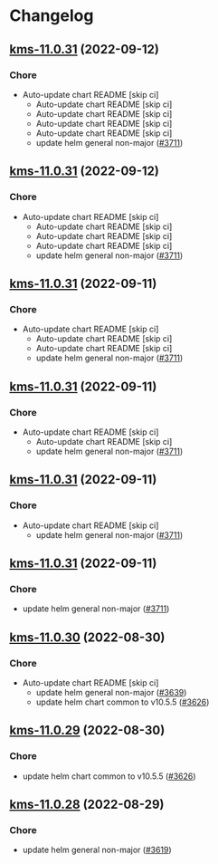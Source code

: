 # Changelog



## [kms-11.0.31](https://github.com/truecharts/charts/compare/kms-11.0.30...kms-11.0.31) (2022-09-12)

### Chore

- Auto-update chart README [skip ci]
  - Auto-update chart README [skip ci]
  - Auto-update chart README [skip ci]
  - Auto-update chart README [skip ci]
  - Auto-update chart README [skip ci]
  - update helm general non-major ([#3711](https://github.com/truecharts/charts/issues/3711))




## [kms-11.0.31](https://github.com/truecharts/charts/compare/kms-11.0.30...kms-11.0.31) (2022-09-12)

### Chore

- Auto-update chart README [skip ci]
  - Auto-update chart README [skip ci]
  - Auto-update chart README [skip ci]
  - Auto-update chart README [skip ci]
  - update helm general non-major ([#3711](https://github.com/truecharts/charts/issues/3711))




## [kms-11.0.31](https://github.com/truecharts/charts/compare/kms-11.0.30...kms-11.0.31) (2022-09-11)

### Chore

- Auto-update chart README [skip ci]
  - Auto-update chart README [skip ci]
  - Auto-update chart README [skip ci]
  - update helm general non-major ([#3711](https://github.com/truecharts/charts/issues/3711))




## [kms-11.0.31](https://github.com/truecharts/charts/compare/kms-11.0.30...kms-11.0.31) (2022-09-11)

### Chore

- Auto-update chart README [skip ci]
  - Auto-update chart README [skip ci]
  - update helm general non-major ([#3711](https://github.com/truecharts/charts/issues/3711))




## [kms-11.0.31](https://github.com/truecharts/charts/compare/kms-11.0.30...kms-11.0.31) (2022-09-11)

### Chore

- Auto-update chart README [skip ci]
  - update helm general non-major ([#3711](https://github.com/truecharts/charts/issues/3711))




## [kms-11.0.31](https://github.com/truecharts/charts/compare/kms-11.0.30...kms-11.0.31) (2022-09-11)

### Chore

- update helm general non-major ([#3711](https://github.com/truecharts/charts/issues/3711))




## [kms-11.0.30](https://github.com/truecharts/charts/compare/kms-11.0.28...kms-11.0.30) (2022-08-30)

### Chore

- Auto-update chart README [skip ci]
  - update helm general non-major ([#3639](https://github.com/truecharts/charts/issues/3639))
  - update helm chart common to v10.5.5 ([#3626](https://github.com/truecharts/charts/issues/3626))




## [kms-11.0.29](https://github.com/truecharts/charts/compare/kms-11.0.28...kms-11.0.29) (2022-08-30)

### Chore

- update helm chart common to v10.5.5 ([#3626](https://github.com/truecharts/charts/issues/3626))




## [kms-11.0.28](https://github.com/truecharts/charts/compare/vlmcsd-kms-server-0.0.20...kms-11.0.28) (2022-08-29)

### Chore

- update helm general non-major ([#3619](https://github.com/truecharts/charts/issues/3619))

